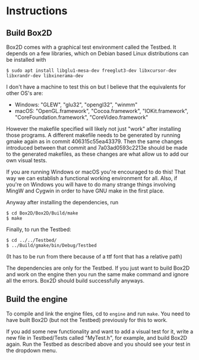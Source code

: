 # Instructions

## Build Box2D

Box2D comes with a graphical test environment called the Testbed.
It depends on a few libraries, which on Debian based Linux distributions can be
installed with

    $ sudo apt install libglu1-mesa-dev freeglut3-dev libxcursor-dev libxrandr-dev libxinerama-dev

I don't have a machine to test this on but I believe that the equivalents for other OS's are:

 - Windows: "GLEW", "glu32", "opengl32", "winmm"
 - macOS:   "OpenGL.framework", "Cocoa.framework", "IOKit.framework", "CoreFoundation.framework", "CoreVideo.framework"

However the makefile specified will likely not just "work" after installing those programs. A different makefile needs to be generated
by running gmake again as in commit 406315c55ea43379. Then the same changes introduced between that commit and 7a03ad0593c2213e should
be made to the generated makefiles, as these changes are what allow us to add our own visual tests. 

If you are running Windows or macOS you're encouraged to do this! That way we can establish a functional working environment for all.
Also, if you're on Windows you will have to do many strange things involving MingW and Cygwin in order to have GNU make in the first place.

Anyway after installing the dependencies, run

    $ cd Box2D/Box2D/Build/make
    $ make

Finally, to run the Testbed:

    $ cd ../../Testbed/
    $ ../Build/gmake/bin/Debug/Testbed 

(It has to be run from there because of a ttf font that has a relative path)

The dependencies are only for the Testbed. If you just want to build Box2D and work on the engine then you run the same make command
and ignore all the errors. Box2D should build successfully anyways.

## Build the engine

To compile and link the engine files, cd to `engine` and run `make`. You need to have built Box2D (but not the Testbed) previously for this to work.

If you add some new functionality and want to add a visual test for it, write a new file in Testbed/Tests called "MyTest.h", for example, and build Box2D again.
Run the Testbed as described above and you should see your test in the dropdown menu.
